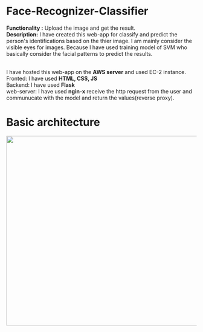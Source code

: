 # Face-Recognizer-Classifier
**Functionality :** Upload the image and get the result.<br>
**Description:** I have created this web-app for classify and predict the person's identifications based on the thier image. I am mainly consider the visible eyes for images.
Because I have used training model of SVM who basically consider the facial patterns to predict the results.<br><br>

I have hosted this web-app on the **AWS server** and used EC-2 instance.<br>
Fronted: I have used **HTML, CSS, JS**<br>
Backend: I have used **Flask**<br>
web-server: I have used **ngin-x** receive the http request from the user and communucate with the model and return the values(reverse proxy).

# Basic architecture
<img src="https://your-image-url.type" width="700" height="500">
